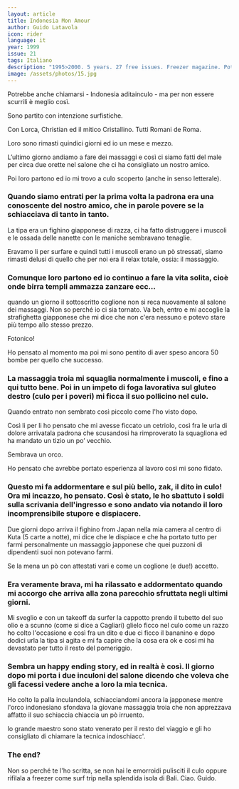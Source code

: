 ```yaml
---
layout: article
title: Indonesia Mon Amour
author: Guido Latavola
icon: rider
language: it
year: 1999
issue: 21
tags: Italiano
description: "1995>2000. 5 years. 27 free issues. Freezer magazine. Potrebbe anche chiamarsi - Indonesia aditainculo - ma per non essere scurrili è meglio così.  "
image: /assets/photos/15.jpg
---
```


Potrebbe anche chiamarsi - Indonesia aditainculo - ma per non essere scurrili è meglio così.

Sono partito con intenzione surfistiche.

Con Lorca, Christian ed il mitico Cristallino. Tutti Romani de Roma.

Loro sono rimasti quindici giorni ed io un mese e mezzo.

L’ultimo giorno andiamo a fare dei massaggi e così ci siamo fatti del male per circa due orette nel salone che ci ha consigliato un nostro amico.

Poi loro partono ed io mi trovo a culo scoperto (anche in senso letterale).

### Quando siamo entrati per la prima volta la padrona era una conoscente del nostro amico, che in parole povere se la schiacciava di tanto in tanto.  

La tipa era un fighino giapponese di razza, ci ha fatto distruggere i muscoli e le ossada delle nanette con le maniche sembravano tenaglie.

Eravamo li per surfare e quindi tutti i muscoli erano un pò stressati, siamo rimasti delusi di quello che per noi era il relax totale, ossia: il massaggio.

### Comunque loro partono ed io continuo a fare la vita solita, cioè onde birra templi ammazza zanzare ecc...
quando un giorno il sottoscritto coglione non si reca nuovamente al salone dei massaggi.
Non so perché io ci sia tornato.
Va beh, entro e mi accoglie la strafighetta giapponese che mi dice che non c'era nessuno e potevo stare più tempo allo stesso prezzo.

Fotonico!

Ho pensato al momento ma poi mi sono pentito di aver speso ancora 50 bombe per quello che successo.

### La massaggia troia mi squaglia normalmente i muscoli, e fino a qui tutto bene. Poi in un impeto di foga lavorativa sul gluteo destro (culo per i poveri) mi ficca il suo pollicino nel culo.

Quando entrato non sembrato così piccolo come l'ho visto dopo.

Così li per li ho pensato che mi avesse ficcato un cetriolo, così fra le urla di dolore arrivatala padrona che scusandosi ha rimproverato la squagliona ed ha mandato un tizio un po’ vecchio.

Sembrava un orco.

Ho pensato che avrebbe portato esperienza al lavoro così mi sono fidato.

### Questo mi fa addormentare e sul più bello, zak, il dito in culo! Ora mi incazzo, ho pensato. Così è stato, le ho sbattuto i soldi sulla scrivania dell'ingresso e sono andato via notando il loro incomprensibile stupore e dispiacere.

Due giorni dopo arriva il fighino from Japan nella mia camera al centro di Kuta (5 carte a notte), mi dice che le dispiace e che ha portato tutto per farmi personalmente un massaggio japponese che quei puzzoni di dipendenti suoi non potevano farmi.

Se la mena un pò con attestati vari e come un coglione (e due!) accetto.

### Era veramente brava, mi ha rilassato e addormentato quando mi accorgo che arriva alla zona parecchio sfruttata negli ultimi giorni.

Mi sveglio e con un takeoff da surfer la cappotto prendo il tubetto del suo olio e a scunno (come si dice a Cagliari) glielo ficco nel culo come un razzo ho colto l'occasione e così fra un dito e due ci ficco il bananino e dopo dodici urla la tipa si agita e mi fa capire che la cosa era ok e cosi mi ha devastato per tutto il resto del pomeriggio.

### Sembra un happy ending story, ed in realtà è così. Il giorno dopo mi porta i due inculoni del salone dicendo che voleva che gli facessi vedere anche a loro la mia tecnica.

Ho colto la palla inculandola, schiacciandomi ancora la japponese mentre l'orco indonesiano sfondava la giovane massaggia troia che non apprezzava affatto il suo schiaccia chiaccia un pò irruento.

Io grande maestro sono stato venerato per il resto del viaggio e gli ho consigliato di chiamare la tecnica indoschiacc'.

### The end?

Non so perché te l'ho scritta, se non hai le emorroidi pulisciti il culo oppure rifilala a freezer come surf trip nella splendida isola di Bali.
Ciao.
Guido.
